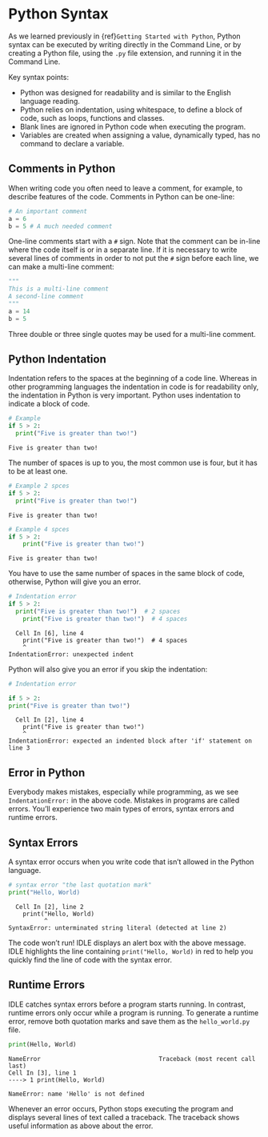 # Python Syntax

As we learned previously in {ref}`Getting Started with Python`, Python syntax can be executed by writing directly in the Command Line, or by creating a Python file, using the `.py` file extension, and running it in the Command Line.

Key syntax points:

- Python was designed for readability and is similar to the English language reading.
- Python relies on indentation, using whitespace, to define a block of code, such as loops, functions and classes.
- Blank lines are ignored in Python code when executing the program.
- Variables are created when assigning a value, dynamically typed, has no command to declare a variable.

## Comments in Python

When writing code you often need to leave a comment, for example, to describe features of the code. Comments in Python can be one-line:

```py
# An important comment
a = 6
b = 5 # A much needed comment
```

One-line comments start with a `#` sign. Note that the comment can be in-line where the code itself is or in a separate line. If it is necessary to write several lines of comments in order to not put the `#` sign before each line, we can make a multi-line comment:

```py
"""
This is a multi-line comment
A second-line comment
"""
a = 14
b = 5
```

Three double or three single quotes may be used for a multi-line comment.

## Python Indentation

Indentation refers to the spaces at the beginning of a code line. Whereas in other programming languages the indentation in code is for readability only, the indentation in Python is very important. Python uses indentation to indicate a block of code.

```py
# Example
if 5 > 2:
  print("Five is greater than two!")
```

```console
Five is greater than two!
```

The number of spaces is up to you, the most common use is four, but it has to be at least one.

```py
# Example 2 spces
if 5 > 2:
  print("Five is greater than two!")
```

```console
Five is greater than two!
```

```py
# Example 4 spces
if 5 > 2:
    print("Five is greater than two!") 
```

```console
Five is greater than two!
```

You have to use the same number of spaces in the same block of code, otherwise, Python will give you an error.

```py
# Indentation error
if 5 > 2:
  print("Five is greater than two!")  # 2 spaces
    print("Five is greater than two!")  # 4 spaces
```

```console
  Cell In [6], line 4
    print("Five is greater than two!")  # 4 spaces
    ^
IndentationError: unexpected indent
```

Python will also give you an error if you skip the indentation:

```py
# Indentation error

if 5 > 2:
print("Five is greater than two!")
```

```console
  Cell In [2], line 4
    print("Five is greater than two!")
    ^
IndentationError: expected an indented block after 'if' statement on line 3
```

## Error in Python

Everybody makes mistakes, especially while programming, as we see `IndentationError:` in the above code. Mistakes in programs are called errors. You’ll experience two main types of errors, syntax errors and runtime errors.

## Syntax Errors

A syntax error occurs when you write code that isn’t allowed in the Python language.

```py
# syntax error "the last quotation mark"
print("Hello, World)
```

```console
  Cell In [2], line 2
    print("Hello, World)
          ^
SyntaxError: unterminated string literal (detected at line 2)
```

The code won’t run! IDLE displays an alert box with the above message. IDLE highlights the line containing `print("Hello, World)` in red to help you quickly find the line of code with the syntax error.

## Runtime Errors

IDLE catches syntax errors before a program starts running. In contrast, runtime errors only occur while a program is running. To generate a runtime error, remove both quotation marks and save them as the `hello_world.py` file.

```py
print(Hello, World)
```

```console
NameError                                 Traceback (most recent call last)
Cell In [3], line 1
----> 1 print(Hello, World)

NameError: name 'Hello' is not defined
```

Whenever an error occurs, Python stops executing the program and displays several lines of text called a traceback. The traceback shows useful information as above about the error.
